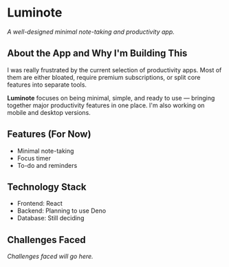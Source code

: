 # Luminote

*A well-designed minimal note-taking and productivity app.*

## About the App and Why I'm Building This

I was really frustrated by the current selection of productivity apps. Most of them are either bloated, require premium subscriptions, or split core features into separate tools.

**Luminote** focuses on being minimal, simple, and ready to use — bringing together major productivity features in one place. I'm also working on mobile and desktop versions.

## Features (For Now)

- Minimal note-taking
- Focus timer
- To-do and reminders

## Technology Stack

- Frontend: React
- Backend: Planning to use Deno
- Database: Still deciding

## Challenges Faced

*Challenges faced will go here.*
